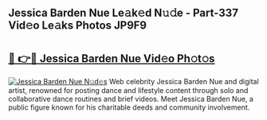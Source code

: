 ## Jessica Barden Nue Le𝚊k𝚎d N𝚞𝚍e - Part-337 Vid𝚎o Le𝚊ks Photos JP9F9

# <h2><a href="http://fb6wxq.evod.top/?m=Jessica+Barden+Nue">🔗 👉🔴 Jessica Barden Nue Vid𝚎o Ph𝚘t𝚘s</a></h2>

[![Jessica Barden Nue N𝚞d𝚎s](https://i.imgur.com/8V9OHl7.gif)](http://fb6wxq.evod.top/?m=Jessica+Barden+Nue)
Web celebrity Jessica Barden Nue and digital artist, renowned for posting dance and lifestyle content through solo and collaborative dance routines and brief videos. Meet Jessica Barden Nue, a public figure known for his charitable deeds and community involvement. 
